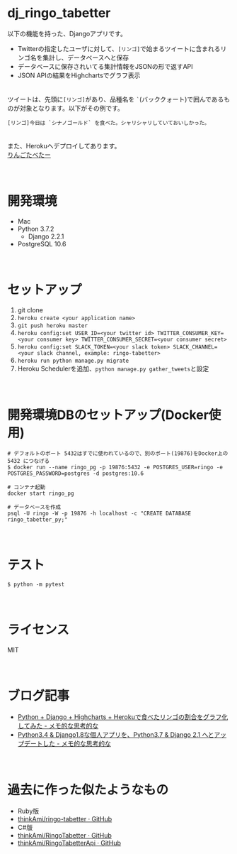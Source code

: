 # dj_ringo_tabetter


以下の機能を持った、Djangoアプリです。

- Twitterの指定したユーザに対して、`[リンゴ]`で始まるツイートに含まれるリンゴ名を集計し、データベースへと保存
- データベースに保存されいてる集計情報をJSONの形で返すAPI
- JSON APIの結果をHighchartsでグラフ表示

　  
ツイートは、先頭に`[リンゴ]`があり、品種名を `` ` ``(バッククォート)で囲んであるものが対象となります。以下がその例です。

```
[リンゴ]今日は `シナノゴールド` を食べた。シャリシャリしていておいしかった。
```

　  
また、Herokuへデプロイしてあります。  
[りんごたべたー](http://ringo-tabetter.herokuapp.com/hc/total)

　
# 開発環境
- Mac
- Python 3.7.2
  - Django 2.2.1
- PostgreSQL 10.6

　  
# セットアップ
1. git clone
2. `heroku create <your application name>`
3. `git push heroku master`
4. `heroku config:set USER_ID=<your twitter id> TWITTER_CONSUMER_KEY=<your consumer key> TWITTER_CONSUMER_SECRET=<your consumer secret>`
5. `heroku config:set SLACK_TOKEN=<your slack token> SLACK_CHANNEL=<your slack channel, example: ringo-tabetter>`
6. `heroku run python manage.py migrate`
7. Heroku Schedulerを追加、`python manage.py gather_tweets`と設定

　  

# 開発環境DBのセットアップ(Docker使用)

```
# デフォルトのポート 5432はすでに使われているので、別のポート(19876)をDocker上の 5432 につなげる
$ docker run --name ringo_pg -p 19876:5432 -e POSTGRES_USER=ringo -e POSTGRES_PASSWORD=postgres -d postgres:10.6

# コンテナ起動
docker start ringo_pg

# データベースを作成
psql -U ringo -W -p 19876 -h localhost -c "CREATE DATABASE ringo_tabetter_py;"
```

　  

# テスト

```
$ python -m pytest
```

　  
# ライセンス
MIT

　  
# ブログ記事
- [Python + Django + Highcharts + Herokuで食べたリンゴの割合をグラフ化してみた - メモ的な思考的な](http://thinkami.hatenablog.com/entry/2015/08/26/055717)
- [Python3.4 & Django1.8な個人アプリを、Python3.7 & Django 2.1 へとアップデートした - メモ的な思考的な](https://thinkami.hatenablog.com/entry/2019/02/15/003051)

　
# 過去に作った似たようなもの
- Ruby版
 - [thinkAmi/ringo-tabetter · GitHub](https://github.com/thinkAmi/ringo-tabetter)
- C#版
 - [thinkAmi/RingoTabetter · GitHub](https://github.com/thinkAmi/RingoTabetter)
 - [thinkAmi/RingoTabetterApi · GitHub](https://github.com/thinkAmi/RingoTabetterApi)
